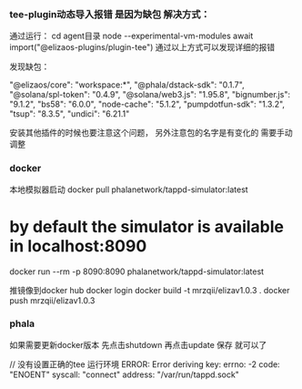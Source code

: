 
### tee-plugin动态导入报错 是因为缺包 解决方式：
通过运行：
cd agent目录
node --experimental-vm-modules
await import("@elizaos-plugins/plugin-tee") 
通过以上方式可以发现详细的报错

发现缺包：

"@elizaos/core": "workspace:*",
"@phala/dstack-sdk": "0.1.7",
"@solana/spl-token": "0.4.9",
"@solana/web3.js": "1.95.8",
"bignumber.js": "9.1.2",
"bs58": "6.0.0",
"node-cache": "5.1.2",
"pumpdotfun-sdk": "1.3.2",
"tsup": "8.3.5",
"undici": "6.21.1"

安装其他插件的时候也要注意这个问题， 另外注意包的名字是有变化的 需要手动调整

### docker
本地模拟器启动
docker pull phalanetwork/tappd-simulator:latest
# by default the simulator is available in localhost:8090
docker run --rm -p 8090:8090 phalanetwork/tappd-simulator:latest

推镜像到docker hub
docker login
docker build -t mrzqii/elizav1.0.3 .
docker push mrzqii/elizav1.0.3


### phala
如果需要更新docker版本
先点击shutdown
再点击update 保存 就可以了

// 没有设置正确的tee 运行环境
ERROR: Error deriving key:
    errno: -2
    code: "ENOENT"
    syscall: "connect"
    address: "/var/run/tappd.sock"
